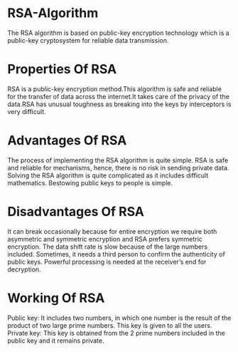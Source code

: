 # RSA-Algorithm
The RSA algorithm is based on public-key encryption technology which is a public-key cryptosystem for reliable data transmission.

# Properties Of RSA
RSA is a public-key encryption method.This algorithm is safe and reliable for the transfer of data across the internet.It takes care of the privacy of the data.RSA has unusual toughness as breaking into the keys by interceptors is very difficult.

# Advantages Of RSA
The process of implementing the RSA algorithm is quite simple.
RSA is safe and reliable for mechanisms, hence, there is no risk in sending private data.
Solving the RSA algorithm is quite complicated as it includes difficult mathematics.
Bestowing public keys to people is simple.

# Disadvantages Of RSA
It can break occasionally because for entire encryption we require both asymmetric and symmetric encryption and RSA prefers symmetric encryption.
The data shift rate is slow because of the large numbers included.
Sometimes, it needs a third person to confirm the authenticity of public keys.
Powerful processing is needed at the receiver’s end for decryption.

 # Working Of RSA
Public key: It includes two numbers, in which one number is the result of the product of two large prime numbers. This key is given to all the users.
Private key: This key is obtained from the 2 prime numbers included in the public key and it remains private.
